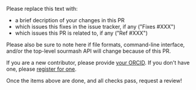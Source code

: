 Please replace this text with:

* a brief decription of your changes in this PR
* which issues this fixes in the issue tracker, if any ("Fixes #XXX")
* which issues this PR is related to, if any ("Ref #XXX")

Please also be sure to note here if file formats, command-line
interface, and/or the top-level sourmash API will change because of
this PR.

If you are a new contributor, please provide
[your ORCID](https://orcid.org).  If you don't have one, please
[register for one](https://orcid.org/register).

Once the items above are done, and all checks pass, request a review!
